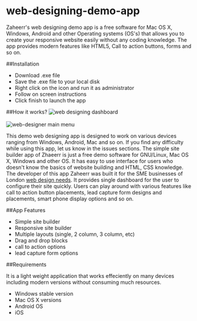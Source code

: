 # web-designing-demo-app
Zaheerr's web designing demo app is a free software for Mac OS X, Windows, Android and other Operating systems (OS's) that allows you to create your responsive website easily without any coding knowledge. The app provides modern features like HTML5, Call to action buttons, forms and so on.

##Installation

- Download .exe file
- Save the .exe file to your local disk
- Right click on the icon and run it as administrator
- Follow on screen instructions
- Click finish to launch the app

##How it works?
![web designing dashboard](https://cloud.githubusercontent.com/assets/23310561/20055601/e5b539d2-a507-11e6-98be-c211e0ae6a93.jpg)<br><br>
![web-designer main menu](https://cloud.githubusercontent.com/assets/23310561/20055846/2712a95e-a509-11e6-80f5-a33499c2e141.jpg)

This demo web designing app is designed to work on various devices ranging from Windows, Android, Mac and so on. If you find any difficulty while using this app, let us know in the issues sections. The simple site builder app of Zhaeerr is just a free demo software for GNU/Linux, Mac OS X, Windows and other OS. It has easy to use interface for users who doesn't know the basics of website building and HTML, CSS knowledge. The developer of this app Zaheerr was built it for the SME businesses of London <a href="http://www.sowedane.co.uk/">web design needs</a>. It provides single dashboard for the user to configure their site quickly. Users can play around with various features like call to action button placements, lead capture form designs and placements, smart phone display options and so on.

##App Features

- Simple site builder
- Responsive site builder
- Multiple layouts (single, 2 column, 3 column, etc)
- Drag and drop blocks
- call to action options
- lead capture form options

##Requirements

It is a light weight application that works effeciently on many devices including modern versions without consuming much resources.

- Windows stable version
- Mac OS X versions
- Android OS
- iOS

